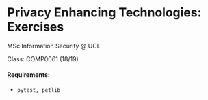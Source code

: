# Privacy Enhancing Technologies: Exercises

MSc Information Security @ UCL

Class: COMP0061 (18/19)

#### Requirements:
* `pytest, petlib`
